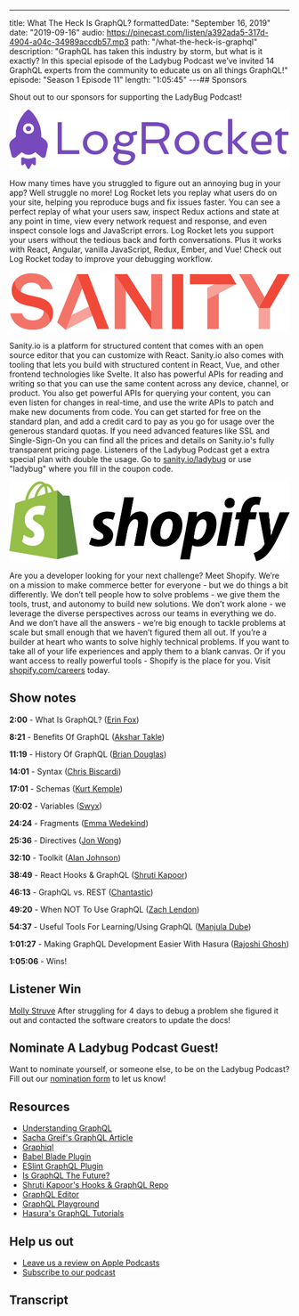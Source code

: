 ---

title: What The Heck Is GraphQL?
formattedDate: "September 16, 2019"
date: "2019-09-16"
audio: https://pinecast.com/listen/a392ada5-317d-4904-a04c-34989accdb57.mp3
path: "/what-the-heck-is-graphql"
description: "GraphQL has taken this industry by storm, but what is it exactly? In this special episode of the Ladybug Podcast we’ve invited 14 GraphQL experts from the community to educate us on all things GraphQL!"
episode: "Season 1 Episode 11"
length: "1:05:45"
---## Sponsors

Shout out to our sponsors for supporting the LadyBug Podcast!

<a class="image-link" target="_blank" href="https://logrocket.com">
<img src="../../images/sponsors/logrocket.svg" alt="LogRocket Website"></a>

How many times have you struggled to figure out an annoying bug in your app? Well struggle no more! Log Rocket lets you replay what users do on your site, helping you reproduce bugs and fix issues faster. You can see a perfect replay of what your users saw, inspect Redux actions and state at any point in time, view every network request and response, and even inspect console logs and JavaScript errors. Log Rocket lets you support your users without the tedious back and forth conversations. Plus it works with React, Angular, vanilla JavaScript, Redux, Ember, and Vue! Check out Log Rocket today to improve your debugging workflow.

<a class="image-link" target="_blank" href="https://www.sanity.io/ladybug"><img src="../../images/sponsors/sanity.svg" alt="Sanity.io"></a>

Sanity.io is a platform for structured content that comes with an open source editor that you can customize with React. Sanity.io also comes with tooling that lets you build with structured content in React, Vue, and other frontend technologies like Svelte. It also has powerful APIs for reading and writing so that you can use the same content across any device, channel, or product. You also get powerful APIs for querying your content, you can even listen for changes in real-time, and use the write APIs to patch and make new documents from code. You can get started for free on the standard plan, and add a credit card to pay as you go for usage over the generous standard quotas. If you need advanced features like SSL and Single-Sign-On you can find all the prices and details on Sanity.io's fully transparent pricing page. Listeners of the Ladybug Podcast get a extra special plan with double the usage. Go to <a target="_blank" href="https://www.sanity.io/ladybug">sanity.io/ladybug</a> or use "ladybug" where you fill in the coupon code.

<a class="image-link" target="_blank" href="https://www.shopify.com/careers"><img src="../../images/sponsors/shopify.svg" alt="Shopify Careers"></a>

Are you a developer looking for your next challenge? Meet Shopify. We’re on a mission to make commerce better for everyone - but we do things a bit differently. We don’t tell people how to solve problems - we give them the tools, trust, and autonomy to build new solutions. We don’t work alone - we leverage the diverse perspectives across our teams in everything we do. And we don’t have all the answers - we’re big enough to tackle problems at scale but small enough that we haven’t figured them all out. If you’re a builder at heart who wants to solve highly technical problems. If you want to take all of your life experiences and apply them to a blank canvas. Or if you want access to really powerful tools - Shopify is the place for you. Visit <a target="_blank" href="https://www.shopify.com/careers">shopify.com/careers</a> today.

## Show notes

**2:00** - What Is GraphQL? ([Erin Fox](https://twitter.com/erinfoox))

**8:21** - Benefits Of GraphQL ([Akshar Takle](https://twitter.com/AksharVT))

**11:19** - History Of GraphQL ([Brian Douglas](https://twitter.com/bdougieYO))

**14:01** - Syntax ([Chris Biscardi](https://twitter.com/chrisbiscardi))

**17:01** - Schemas ([Kurt Kemple](https://twitter.com/kurtiskemple))

**20:02** - Variables ([Swyx](https://twitter.com/swyx))

**24:24** - Fragments ([Emma Wedekind](https://twitter.com/emmawedekind))

**25:36** - Directives ([Jon Wong](https://twitter.com/jnwng))

**32:10** - Toolkit ([Alan Johnson](https://twitter.com/AlanJay1))

**38:49** - React Hooks & GraphQL ([Shruti Kapoor](https://twitter.com/shrutikapoor08))

**46:13** - GraphQL vs. REST ([Chantastic](https://twitter.com/chantastic))

**49:20** - When NOT To Use GraphQL ([Zach Lendon](https://twitter.com/zachlendon))

**54:37** - Useful Tools For Learning/Using GraphQL ([Manjula Dube](https://twitter.com/manjula_dube))

**1:01:27** - Making GraphQL Development Easier With Hasura ([Rajoshi Ghosh](https://twitter.com/rajoshighosh))

**1:05:06** - Wins!

## Listener Win

<a target="_blank" href="https://twitter.com/molly_struve">Molly Struve</a>
After struggling for 4 days to debug a problem she figured it out and contacted the software creators to update the docs!

## Nominate A Ladybug Podcast Guest!

Want to nominate yourself, or someone else, to be on the Ladybug Podcast? Fill out our [nomination form](https://forms.gle/SUK6Usk6EnnkTsjG8) to let us know!

## Resources

- <a target="_blank" href="https://medium.com/@erinfoox/understanding-graphql-finally-a75986d8df0a">Understanding GraphQL</a>
- <a target="_blank" href="https://www.freecodecamp.org/news/so-whats-this-graphql-thing-i-keep-hearing-about-baf4d36c20cf/">Sacha Greif's GraphQL Article</a>
- <a target="_blank" href="https://electronjs.org/apps/graphiql">Graphiql</a>
- <a target="_blank" href="https://github.com/sw-yx/babel-blade">Babel Blade Plugin</a>
- <a target="_blank" href="https://github.com/apollographql/eslint-plugin-graphql">ESlint GraphQL Plugin</a>
- <a target="_blank" href="https://artsy.github.io/blog/2018/05/08/is-graphql-the-future/">Is GraphQL The Future?</a>
- <a target="_blank" href="https://github.com/shrutikapoor08/hooks-graphQL">Shruti Kapoor's Hooks & GraphQL Repo</a>
- <a target="_blank" href="https://graphqleditor.com/">GraphQL Editor</a>
- <a target="_blank" href="https://github.com/prisma/graphql-playground">GraphQL Playground</a>
- <a target="_blank" href="https://learn.hasura.io/">Hasura's GraphQL Tutorials</a>

## Help us out

- <a target="_blank" href="https://podcasts.apple.com/us/podcast/ladybug-podcast/id1469229625">Leave us a review on Apple Podcasts</a>
- <a target="_blank" href="https://link.chtbl.com/ladybugpodcast">Subscribe to our podcast</a>

## Transcript
